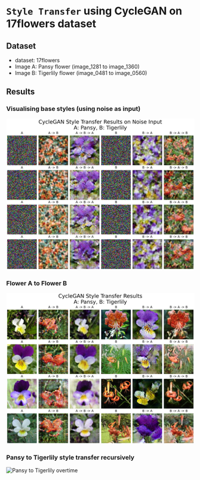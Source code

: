 # `Style Transfer` using CycleGAN on 17flowers dataset

## Dataset

* dataset: 17flowers
* Image A: Pansy flower (image_1281 to image_1360)
* Image B: Tigerlily flower (image_0481 to image_0560)

## Results

### Visualising base styles (using noise as input)

![Noise to Flower](results/17flowers/noise_input_cycle.png)

### Flower A to Flower B

![Noise to Flower](results/17flowers/image_input_cycle.png)

### Pansy to Tigerlily style transfer recursively

![Pansy to Tigerlily overtime](results/17flowers/recursive/passes_10.gif)
